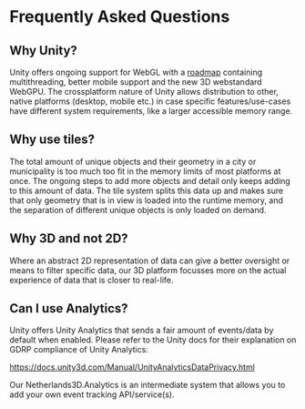 # Frequently Asked Questions

## Why Unity?

Unity offers ongoing support for WebGL with a [roadmap](https://portal.productboard.com/gupat5mdsl4luvs35fqy5vlq/tabs/60-web) containing multithreading, better mobile support and the new 3D webstandard WebGPU. The crossplatform nature of Unity allows distribution to other, native platforms (desktop, mobile etc.) in case specific features/use-cases have different system requirements, like a larger accessible memory range. 

## Why use tiles?

The total amount of unique objects and their geometry in a city or municipality is too much too fit in the memory limits of most platforms at once. The ongoing steps to add more objects and detail only keeps adding to this amount of data. The tile system splits this data up and makes sure that only geometry that is in view is loaded into the runtime memory, and the separation of different unique objects is only loaded on demand.

## Why 3D and not 2D?

Where an abstract 2D representation of data can give a better oversight or means to filter specific data, our 3D platform focusses more on the actual experience of data that is closer to real-life.

## Can I use Analytics?

Unity offers Unity Analytics that sends a fair amount of events/data by default when enabled.
Please refer to the Unity docs for their explanation on GDRP compliance of Unity Analytics:

https://docs.unity3d.com/Manual/UnityAnalyticsDataPrivacy.html

Our Netherlands3D.Analytics is an intermediate system that allows you to add your own event tracking API/service(s).

